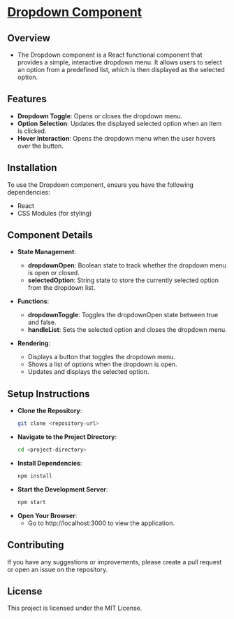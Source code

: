 # [Dropdown Component](https://reactdropdown1.netlify.app/)

## Overview
- The Dropdown component is a React functional component that provides a simple, interactive dropdown menu. It allows users to select an option from a predefined list, which is then displayed as the selected option.

## Features
- **Dropdown Toggle**: Opens or closes the dropdown menu.
- **Option Selection**: Updates the displayed selected option when an item is clicked.
- **Hover Interaction**: Opens the dropdown menu when the user hovers over the button.

## Installation
To use the Dropdown component, ensure you have the following dependencies:
- React
- CSS Modules (for styling)

## Component Details
- **State Management**:
    - **dropdownOpen**: Boolean state to track whether the dropdown menu is open or closed.
    - **selectedOption**: String state to store the currently selected option from the dropdown list.

- **Functions**:
    - **dropdownToggle**: Toggles the dropdownOpen state between true and false.
    - **handleList**: Sets the selected option and closes the dropdown menu.

- **Rendering**:
    - Displays a button that toggles the dropdown menu.
    - Shows a list of options when the dropdown is open.
    - Updates and displays the selected option.

## Setup Instructions

- **Clone the Repository**:
   ```sh
   git clone <repository-url>
- **Navigate to the Project Directory**:
   ```sh
   cd <project-directory>
- **Install Dependencies**:
   ```sh
   npm install
- **Start the Development Server**:
   ```sh
   npm start
- **Open Your Browser**:
   * Go to http://localhost:3000 to view the application.

## Contributing
If you have any suggestions or improvements, please create a pull request or open an issue on the repository.
## License
This project is licensed under the MIT License.
